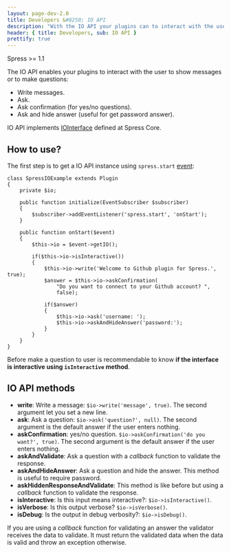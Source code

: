 ```yaml
---
layout: page-dev-2.0
title: Developers &#8250; IO API
description: "With the IO API your plugins can to interact with the user to show messages or to make questions"
header: { title: Developers, sub: IO API }
prettify: true
---
```

<span class="label label-success">Spress >= 1.1</span>

The IO API enables your plugins to interact with the user to show messages or to make questions:

* Write messages.
* Ask.
* Ask confirmation (for yes/no questions).
* Ask and hide answer (useful for get password answer).

IO API implements [IOInterface](https://github.com/spress/Spress/blob/master/src/Core/IO/IOInterface.php) defined
at Spress Core.

## How to use?

The first step is to get a IO API instance using `spress.start` [event](/docs/developers/events-list):

```
class SpressIOExample extends Plugin
{
    private $io;
    
    public function initialize(EventSubscriber $subscriber)
    {
        $subscriber->addEventListener('spress.start', 'onStart');
    }
    
    public function onStart($event)
    {
        $this->io = $event->getIO();
        
        if($this->io->isInteractive())
        {
            $this->io->write('Welcome to Github plugin for Spress.', true);
            $answer = $this->io->askConfirmation(
                "Do you want to connect to your Github account? ", 
                false);
            
            if($answer)
            {
                $this->io->ask('username: ');
                $this->io->askAndHideAnswer('password:');
            }
        }
    }
}
```

Before make a question to user is recommendable to know **if the interface is interactive using
`isInteractive` method**.

## IO API methods

* **write**: Write a message: `$io->write('message', true)`. The second argument let you set a new line.
* **ask**: Ask a question: `$io->ask('question?', null)`. The second argument is the default answer if the user enters nothing.
* **askConfirmation**: yes/no question. `$io->askConfirmation('do you want?', true)`. The second argument is the default answer if the user enters nothing.
* **askAndValidate**: Ask a question with a *callback* function to validate the response.
* **askAndHideAnswer**: Ask a question and hide the answer. This method is useful to require password.
* **askHiddenResponseAndValidate**: This method is like before but using a *callback* function to validate the response.
* **isInteractive**: Is this input means interactive?: `$io->isInteractive()`.
* **isVerbose**: Is this output verbose? `$io->isVerbose()`.
* **isDebug**: Is the output in debug verbosity?: `$io->isDebug()`.

If you are using a *callback* function for validating an answer the validator receives the data to validate. 
It must return the validated data when the data is valid and throw an exception otherwise.
